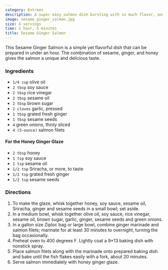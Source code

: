 ```yaml
---
category: Entrees
description: A super easy salmon dish bursting with so much flavor, and it\u2019s hearty-healthy too!
image: sesame_ginger_salmon.jpg
size: 4 servings
time: 1 hour, 5 minutes
title: Sesame Ginger Salmon
---
```


This Sesame Ginger Salmon is a simple yet flavorful dish that can be prepared in under an hour. The combination of sesame, ginger, and honey gives the salmon a unique and delicious taste. 

### Ingredients

* `1/4 cup` olive oil
* `2 tbsp` soy sauce
* `2 tbsp` rice vinegar
* `2 tbsp` sesame oil
* `2 tbsp` brown sugar
* `2 cloves` garlic, pressed
* `1 tbsp` grated fresh ginger
* `1 tbsp` sesame seeds
* `4` green onions, thinly sliced
* `4 (5-ounce)` salmon filets

#### For the Honey Ginger Glaze
* `2 tbsp` honey
* `1 tsp` soy sauce
* `1 tsp` sesame oil
* `1/2 tsp` Sriracha, or more, to taste
* `1/2 tsp` grated fresh ginger
* `1/2 tsp` sesame seeds

### Directions

1. To make the glaze, whisk together honey, soy sauce, sesame oil, Sriracha, ginger and sesame seeds in a small bowl; set aside.
2. In a medium bowl, whisk together olive oil, soy sauce, rice vinegar, sesame oil, brown sugar, garlic, ginger, sesame seeds and green onions.
3. In a gallon size Ziploc bag or large bowl, combine ginger marinade and salmon filets; marinate for at least 30 minutes to overnight, turning the bag occasionally.
4. Preheat oven to 400 degrees F. Lightly coat a 9×13 baking dish with nonstick spray.
5. Place salmon filets along with the marinade onto prepared baking dish and bake until the fish flakes easily with a fork, about 20 minutes.
6. Serve salmon immediately with honey ginger glaze.